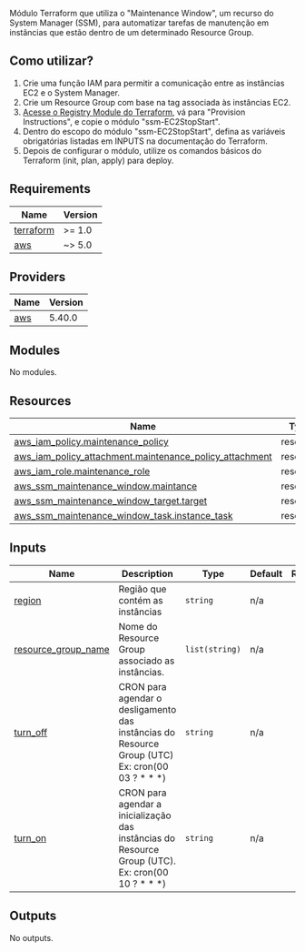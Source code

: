 Módulo Terraform que utiliza o "Maintenance Window", um recurso do System Manager (SSM), para automatizar tarefas de manutenção em instâncias que estão dentro de um determinado Resource Group.

## Como utilizar?

1. Crie uma função IAM para permitir a comunicação entre as instâncias EC2 e o System Manager.
2. Crie um Resource Group com base na tag associada às instâncias EC2.
3. [Acesse o Registry Module do Terraform](https://registry.terraform.io/modules/paulodisfarce/ssm-EC2StopStart/aws/latest), vá para "Provision Instructions", e copie o módulo "ssm-EC2StopStart".
4. Dentro do escopo do módulo "ssm-EC2StopStart", defina as variáveis obrigatórias listadas em INPUTS na documentação do Terraform.
5. Depois de configurar o módulo, utilize os comandos básicos do Terraform (init, plan, apply) para deploy.

## Requirements

| Name | Version |
|------|---------|
| <a name="requirement_terraform"></a> [terraform](#requirement\_terraform) | >= 1.0 |
| <a name="requirement_aws"></a> [aws](#requirement\_aws) | ~> 5.0 |

## Providers

| Name | Version |
|------|---------|
| <a name="provider_aws"></a> [aws](#provider\_aws) | 5.40.0 |

## Modules

No modules.

## Resources

| Name | Type |
|------|------|
| [aws_iam_policy.maintenance_policy](https://registry.terraform.io/providers/hashicorp/aws/latest/docs/resources/iam_policy) | resource |
| [aws_iam_policy_attachment.maintenance_policy_attachment](https://registry.terraform.io/providers/hashicorp/aws/latest/docs/resources/iam_policy_attachment) | resource |
| [aws_iam_role.maintenance_role](https://registry.terraform.io/providers/hashicorp/aws/latest/docs/resources/iam_role) | resource |
| [aws_ssm_maintenance_window.maintance](https://registry.terraform.io/providers/hashicorp/aws/latest/docs/resources/ssm_maintenance_window) | resource |
| [aws_ssm_maintenance_window_target.target](https://registry.terraform.io/providers/hashicorp/aws/latest/docs/resources/ssm_maintenance_window_target) | resource |
| [aws_ssm_maintenance_window_task.instance_task](https://registry.terraform.io/providers/hashicorp/aws/latest/docs/resources/ssm_maintenance_window_task) | resource |

## Inputs

| Name | Description | Type | Default | Required |
|------|-------------|------|---------|:--------:|
| <a name="input_region"></a> [region](#input\_region) | Região que contém as instâncias | `string` | n/a | yes |
| <a name="input_resource_group_name"></a> [resource\_group\_name](#input\_resource\_group\_name) | Nome do Resource Group associado as instâncias. | `list(string)` | n/a | yes |
| <a name="input_turn_off"></a> [turn\_off](#input\_turn\_off) | CRON para agendar o desligamento das instâncias do Resource Group (UTC) Ex: cron(00 03 ? * * *) | `string` | n/a | yes |
| <a name="input_turn_on"></a> [turn\_on](#input\_turn\_on) | CRON para agendar a inicialização das instâncias do Resource Group (UTC). Ex: cron(00 10 ? * * *) | `string` | n/a | yes |

## Outputs

No outputs.

